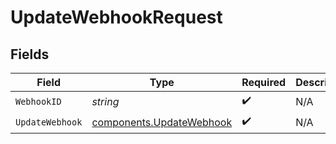 # UpdateWebhookRequest


## Fields

| Field                                                                | Type                                                                 | Required                                                             | Description                                                          |
| -------------------------------------------------------------------- | -------------------------------------------------------------------- | -------------------------------------------------------------------- | -------------------------------------------------------------------- |
| `WebhookID`                                                          | *string*                                                             | :heavy_check_mark:                                                   | N/A                                                                  |
| `UpdateWebhook`                                                      | [components.UpdateWebhook](../../models/components/updatewebhook.md) | :heavy_check_mark:                                                   | N/A                                                                  |